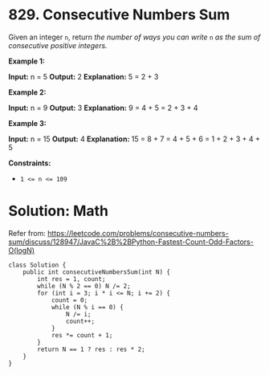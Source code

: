# 829. Consecutive Numbers Sum
Given an integer  `n`, return  _the number of ways you can write_ `n` _as the sum of consecutive positive integers._

**Example 1:**

**Input:** n = 5
**Output:** 2
**Explanation:** 5 = 2 + 3

**Example 2:**

**Input:** n = 9
**Output:** 3
**Explanation:** 9 = 4 + 5 = 2 + 3 + 4

**Example 3:**

**Input:** n = 15
**Output:** 4
**Explanation:** 15 = 8 + 7 = 4 + 5 + 6 = 1 + 2 + 3 + 4 + 5

**Constraints:**

-   `1 <= n <= 109`

# Solution: Math
Refer from: https://leetcode.com/problems/consecutive-numbers-sum/discuss/128947/JavaC%2B%2BPython-Fastest-Count-Odd-Factors-O(logN)
```
class Solution {
    public int consecutiveNumbersSum(int N) {
        int res = 1, count;
        while (N % 2 == 0) N /= 2;
        for (int i = 3; i * i <= N; i += 2) {
            count = 0;
            while (N % i == 0) {
                N /= i;
                count++;
            }
            res *= count + 1;
        }
        return N == 1 ? res : res * 2;
    }
}
```